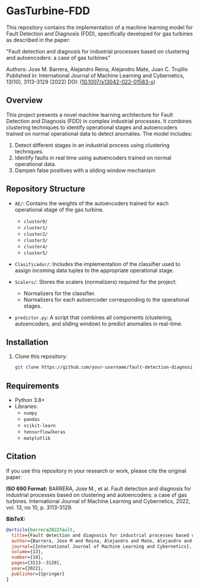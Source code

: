 # GasTurbine-FDD
This repository contains the implementation of a machine learning model for Fault Detection and Diagnosis (FDD), specifically developed for gas turbines as described in the paper:

"Fault detection and diagnosis for industrial processes based on clustering and autoencoders: a case of gas turbines"

Authors: Jose M. Barrera, Alejandro Reina, Alejandro Mate, Juan C. Trujillo
Published in: International Journal of Machine Learning and Cybernetics, 13(10), 3113-3129 (2022)
DOI: ([10.1007/s13042-022-01583-x](https://link.springer.com/article/10.1007/s13042-022-01583-x))

## Overview
This project presents a novel machine learning architecture for Fault Detection and Diagnosis (FDD) in complex industrial processes. It combines clustering techniques to identify operational stages and autoencoders trained on normal operational data to detect anomalies. The model includes:
  
1. Detect different stages in an industrial process using clustering techniques.
2. Identify faults in real time using autoencoders trained on normal operational data.
3. Dampen false positives with a sliding window mechanism

## Repository Structure
- `AE/`: Contains the weights of the autoencoders trained for each operational stage of the gas turbine.
  - `cluster0/`
  - `cluster1/`
  - `cluster2/`
  - `cluster3/`
  - `cluster4/`
  - `cluster5/`

- `Clasificador/`: Includes the implementation of the classifier used to assign incoming data tuples to the appropriate operational stage.

- `Scalers/`: Stores the scalers (normalizers) required for the project:
  - Normalizers for the classifier.
  - Normalizers for each autoencoder corresponding to the operational stages.

- `predictor.py`: A script that combines all components (clustering, autoencoders, and sliding window) to predict anomalies in real-time.

## Installation

1. Clone this repository:
   ```bash
   git clone https://github.com/your-username/fault-detection-diagnosis.git
   

## Requirements

- Python 3.8+
- Libraries:
  - `numpy`
  - `pandas`
  - `scikit-learn`
  - `tensorflow`/`keras`
  - `matplotlib`

## Citation

If you use this repository in your research or work, please cite the original paper:

**ISO 690 Format:**
BARRERA, Jose M., et al. Fault detection and diagnosis for industrial processes based on clustering and autoencoders: a case of gas turbines. International Journal of Machine Learning and Cybernetics, 2022, vol. 13, no 10, p. 3113-3129.

**BibTeX:**
```bibtex
@article{barrera2022fault,
  title={Fault detection and diagnosis for industrial processes based on clustering and autoencoders: a case of gas turbines},
  author={Barrera, Jose M and Reina, Alejandro and Mate, Alejandro and Trujillo, Juan C},
  journal={International Journal of Machine Learning and Cybernetics},
  volume={13},
  number={10},
  pages={3113--3129},
  year={2022},
  publisher={Springer}
}

   
